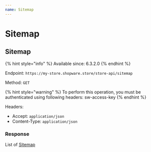 ```yaml
---
name: Sitemap
---
```


# Sitemap

## Sitemap

{% hint style="info" %}
Available since: 6.3.2.0
{% endhint %}

Endpoint: `https://my-store.shopware.store/store-api/sitemap`

Method: `GET`

{% hint style="warning" %}
To perform this operation, you must be authenticated using following headers:
sw-access-key
{% endhint %}

Headers:

- Accept: `application/json`
- Content-Type: `application/json`

### Response

List of [Sitemap](/schema/sitemap.md)
